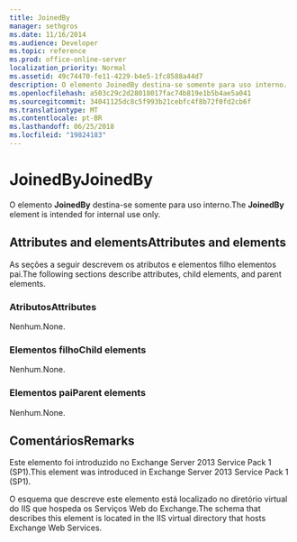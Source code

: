 ```yaml
---
title: JoinedBy
manager: sethgros
ms.date: 11/16/2014
ms.audience: Developer
ms.topic: reference
ms.prod: office-online-server
localization_priority: Normal
ms.assetid: 49c74470-fe11-4229-b4e5-1fc8588a44d7
description: O elemento JoinedBy destina-se somente para uso interno.
ms.openlocfilehash: a503c29c2d28018017fac74b819e1b5b4ae5a041
ms.sourcegitcommit: 34041125dc8c5f993b21cebfc4f8b72f0fd2cb6f
ms.translationtype: MT
ms.contentlocale: pt-BR
ms.lasthandoff: 06/25/2018
ms.locfileid: "19824183"
---
```

# <a name="joinedby"></a><span data-ttu-id="9c591-103">JoinedBy</span><span class="sxs-lookup"><span data-stu-id="9c591-103">JoinedBy</span></span>

<span data-ttu-id="9c591-104">O elemento **JoinedBy** destina-se somente para uso interno.</span><span class="sxs-lookup"><span data-stu-id="9c591-104">The **JoinedBy** element is intended for internal use only.</span></span> 

## <a name="attributes-and-elements"></a><span data-ttu-id="9c591-105">Attributes and elements</span><span class="sxs-lookup"><span data-stu-id="9c591-105">Attributes and elements</span></span>

<span data-ttu-id="9c591-106">As seções a seguir descrevem os atributos e elementos filho elementos pai.</span><span class="sxs-lookup"><span data-stu-id="9c591-106">The following sections describe attributes, child elements, and parent elements.</span></span>
  
### <a name="attributes"></a><span data-ttu-id="9c591-107">Atributos</span><span class="sxs-lookup"><span data-stu-id="9c591-107">Attributes</span></span>

<span data-ttu-id="9c591-108">Nenhum.</span><span class="sxs-lookup"><span data-stu-id="9c591-108">None.</span></span>
  
### <a name="child-elements"></a><span data-ttu-id="9c591-109">Elementos filho</span><span class="sxs-lookup"><span data-stu-id="9c591-109">Child elements</span></span>

<span data-ttu-id="9c591-110">Nenhum.</span><span class="sxs-lookup"><span data-stu-id="9c591-110">None.</span></span>
  
### <a name="parent-elements"></a><span data-ttu-id="9c591-111">Elementos pai</span><span class="sxs-lookup"><span data-stu-id="9c591-111">Parent elements</span></span>

<span data-ttu-id="9c591-112">Nenhum.</span><span class="sxs-lookup"><span data-stu-id="9c591-112">None.</span></span>
  
## <a name="remarks"></a><span data-ttu-id="9c591-113">Comentários</span><span class="sxs-lookup"><span data-stu-id="9c591-113">Remarks</span></span>

<span data-ttu-id="9c591-114">Este elemento foi introduzido no Exchange Server 2013 Service Pack 1 (SP1).</span><span class="sxs-lookup"><span data-stu-id="9c591-114">This element was introduced in Exchange Server 2013 Service Pack 1 (SP1).</span></span>
  
<span data-ttu-id="9c591-115">O esquema que descreve este elemento está localizado no diretório virtual do IIS que hospeda os Serviços Web do Exchange.</span><span class="sxs-lookup"><span data-stu-id="9c591-115">The schema that describes this element is located in the IIS virtual directory that hosts Exchange Web Services.</span></span>
  

